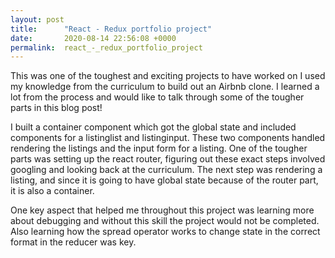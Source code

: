 ```yaml
---
layout: post
title:      "React - Redux portfolio project"
date:       2020-08-14 22:56:08 +0000
permalink:  react_-_redux_portfolio_project
---
```



This was one of the toughest and exciting projects to have worked on I used my knowledge from the curriculum to build out an Airbnb clone. I learned a lot from the process and would like to talk through some of the tougher parts in this blog post!

I built a container component which got the global state and included components for a listinglist and listinginput. These two components handled rendering the listings and the input form for a listing. One of the tougher parts was setting up the react router, figuring out these exact steps involved googling and looking back at the curriculum. The next step was rendering a listing, and since it is going to have global state because of the router part, it is also a container.  

One key aspect that helped me throughout this project was learning more about debugging and without this skill the project would not be completed. Also learning how the spread operator works to change state in the correct format in the reducer was key.
